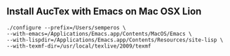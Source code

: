 ## Install AucTex with Emacs on Mac OSX Lion ##

~~~~
./configure --prefix=/Users/semperos \
--with-emacs=/Applications/Emacs.app/Contents/MacOS/Emacs \
--with-lispdir=/Applications/Emacs.app/Contents/Resources/site-lisp \
--with-texmf-dir=/usr/local/texlive/2009/texmf
~~~~

